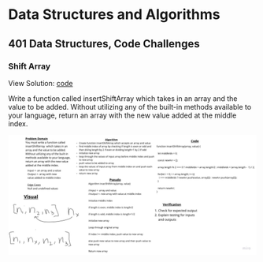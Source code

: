 # Data Structures and Algorithms

## 401 Data Structures, Code Challenges

### Shift Array

View Solution: [code](./javascript/arrayShift/array-shift.js)

Write a function called insertShiftArray which takes in an array and the value to be added. Without utilizing any of the built-in methods available to your language, return an array with the new value added at the middle index.

![Array Shift](./assets/array-shift.jpg)